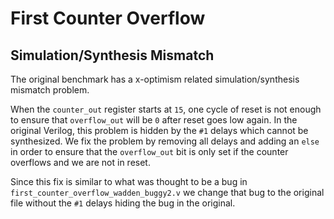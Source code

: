 # First Counter Overflow

## Simulation/Synthesis Mismatch

The original benchmark has a x-optimism related
simulation/synthesis mismatch problem.

When the `counter_out` register starts at `15`,
one cycle of reset is not enough to ensure that `overflow_out`
will be `0` after reset goes low again.
In the original Verilog, this problem is hidden by the
`#1` delays which cannot be synthesized.
We fix the problem by removing all delays and adding an `else`
in order to ensure that the `overflow_out` bit is only set
if the counter overflows and we are not in reset.

Since this fix is similar to what was thought to be a bug in
`first_counter_overflow_wadden_buggy2.v` we change
that bug to the original file without the `#1` delays hiding the
bug in the original.
